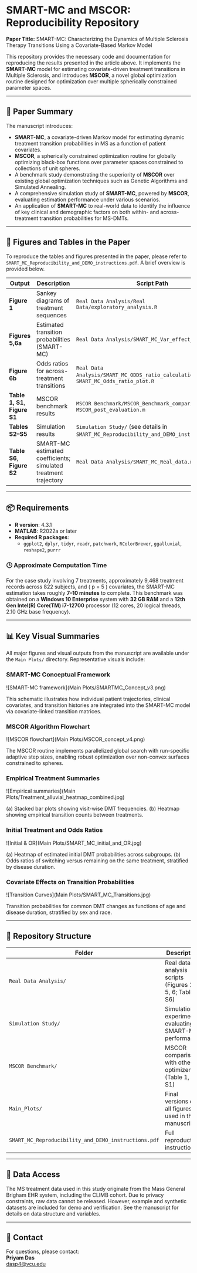 # SMART-MC and MSCOR: Reproducibility Repository

**Paper Title:**  SMART-MC: Characterizing the Dynamics of Multiple Sclerosis Therapy Transitions Using a Covariate-Based Markov Model 

This repository provides the necessary code and documentation for reproducing the results presented in the article above. It implements the **SMART-MC** model for estimating covariate-driven treatment transitions in Multiple Sclerosis, and introduces **MSCOR**, a novel global optimization routine designed for optimization over multiple spherically constrained parameter spaces.

---

## 📄 Paper Summary

The manuscript introduces:

- **SMART-MC**, a covariate-driven Markov model for estimating dynamic treatment transition probabilities in MS as a function of patient covariates.
- **MSCOR**, a spherically constrained optimization routine for globally optimizing black-box functions over parameter spaces constrained to collections of unit spheres.
- A benchmark study demonstrating the superiority of **MSCOR** over existing global optimization techniques such as Genetic Algorithms and Simulated Annealing.
- A comprehensive simulation study of **SMART-MC**, powered by **MSCOR**, evaluating estimation performance under various scenarios.
- An application of **SMART-MC** to real-world data to identify the influence of key clinical and demographic factors on both within- and across-treatment transition probabilities for MS-DMTs.

---

## 🧮 Figures and Tables in the Paper

To reproduce the tables and figures presented in the paper, please refer to `SMART_MC_Reproducibility_and_DEMO_instructions.pdf`. A brief overview is provided below.


| Output        | Description                                | Script Path                            |
|---------------|--------------------------------------------|----------------------------------------|
| **Figure 1**  | Sankey diagrams of treatment sequences     | `Real Data Analysis/Real Data/exploratory_analysis.R` |
| **Figures 5,6a** | Estimated transition probabilities (SMART-MC) | `Real Data Analysis/SMART_MC_Var_effect_plot.R` |
| **Figure 6b** | Odds ratios for across-treatment transitions | `Real Data Analysis/SMART_MC_ODDS_ratio_calculation.m` → `SMART_MC_Odds_ratio_plot.R` |
| **Table 1, S1**, **Figure S1**   | MSCOR benchmark results                    | `MSCOR Benchmark/MSCOR_Benchmark_comparison.m` → `MSCOR_post_evaluation.m` |
| **Tables S2–S5** | Simulation results                       | `Simulation Study/` (see details in `SMART_MC_Reproducibility_and_DEMO_instructions.pdf`)        |
| **Table S6**, **Figure S2** | SMART-MC estimated coefficients; simulated treatment trajectory | `Real Data Analysis/SMART_MC_Real_data.m` |

---

## 📦 Requirements

- **R version**: 4.3.1  
- **MATLAB**: R2022a or later  
- **Required R packages**:
  - `ggplot2`, `dplyr`, `tidyr`, `readr`, `patchwork`, `RColorBrewer`, `ggalluvial`, `reshape2`, `purrr`
 
### 🕒 Approximate Computation Time

For the case study involving 7 treatments, approximately 9,468 treatment records across 822 subjects, and \( p = 5 \) covariates, the SMART-MC estimation takes roughly **7–10 minutes** to complete. This benchmark was obtained on a **Windows 10 Enterprise** system with **32 GB RAM** and a **12th Gen Intel(R) Core(TM) i7-12700** processor (12 cores, 20 logical threads, 2.10 GHz base frequency).

---

## 📊 Key Visual Summaries

All major figures and visual outputs from the manuscript are available under the `Main Plots/` directory. Representative visuals include:

### SMART-MC Conceptual Framework
![SMART-MC framework](Main Plots/SMARTMC_Concept_v3.png)

This schematic illustrates how individual patient trajectories, clinical covariates, and transition histories are integrated into the SMART-MC model via covariate-linked transition matrices.

### MSCOR Algorithm Flowchart
![MSCOR flowchart](Main Plots/MSCOR_concept_v4.png)

The MSCOR routine implements parallelized global search with run-specific adaptive step sizes, enabling robust optimization over non-convex surfaces constrained to spheres.

### Empirical Treatment Summaries
![Empirical summaries](Main Plots/Treatment_alluvial_heatmap_combined.jpg)

(a) Stacked bar plots showing visit-wise DMT frequencies. (b) Heatmap showing empirical transition counts between treatments.

### Initial Treatment and Odds Ratios
![Initial & OR](Main Plots/SMART_MC_initial_and_OR.jpg)

(a) Heatmap of estimated initial DMT probabilities across subgroups. (b) Odds ratios of switching versus remaining on the same treatment, stratified by disease duration.

### Covariate Effects on Transition Probabilities
![Transition Curves](Main Plots/SMART_MC_Transitions.jpg)

Transition probabilities for common DMT changes as functions of age and disease duration, stratified by sex and race.

---

## 📁 Repository Structure

| Folder | Description |
|--------|-------------|
| `Real Data Analysis/` | Real data analysis scripts (Figures 1, 5, 6; Table S6) |
| `Simulation Study/` | Simulation experiments evaluating SMART-MC performance |
| `MSCOR Benchmark/` | MSCOR comparison with other optimizers (Table 1, Fig S1) |
| `Main_Plots/` | Final versions of all figures used in the manuscript |
| `SMART_MC_Reproducibility_and_DEMO_instructions.pdf` | Full reproduction instructions |

---

## 🔐 Data Access

The MS treatment data used in this study originate from the Mass General Brigham EHR system, including the CLIMB cohort. Due to privacy constraints, raw data cannot be released. However, example and synthetic datasets are included for demo and verification. See the manuscript for details on data structure and variables.

---

## 💬 Contact

For questions, please contact:  
**Priyam Das**  
[dasp4@vcu.edu](mailto:dasp4@vcu.edu)

